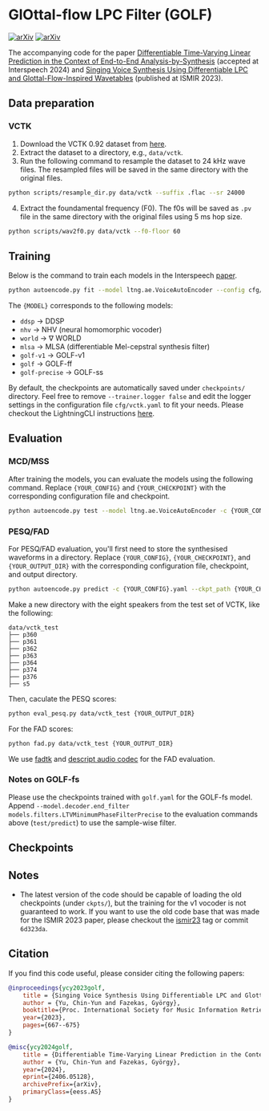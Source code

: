 # GlOttal-flow LPC Filter (GOLF)
[![arXiv](https://img.shields.io/badge/arXiv-2306.17252-00ff00.svg)](https://arxiv.org/abs/2306.17252)
[![arXiv](https://img.shields.io/badge/arXiv-2406.05128-00ff00.svg)](https://arxiv.org/abs/2406.05128)

The accompanying code for the paper [Differentiable Time-Varying Linear Prediction in the Context of End-to-End Analysis-by-Synthesis](https://arxiv.org/abs/2406.05128) (accepted at Interspeech 2024) and [Singing Voice Synthesis Using Differentiable LPC and Glottal-Flow-Inspired Wavetables](https://zenodo.org/records/10265377) (published at ISMIR 2023).

## Data preparation

### VCTK

1. Download the VCTK 0.92 dataset from [here](https://datashare.is.ed.ac.uk/handle/10283/3443).
2. Extract the dataset to a directory, e.g., `data/vctk`.
3. Run the following command to resample the dataset to 24 kHz wave files. The resampled files will be saved in the same directory with the original files.
```bash
python scripts/resample_dir.py data/vctk --suffix .flac --sr 24000
```
4. Extract the foundamental frequency (F0). The f0s will be saved as `.pv` file in the same directory with the original files using 5 ms hop size.
```bash
python scripts/wav2f0.py data/vctk --f0-floor 60
```

## Training

Below is the command to train each models in the Interspeech [paper](https://arxiv.org/abs/2406.05128).

```bash
python autoencode.py fit --model ltng.ae.VoiceAutoEncoder --config cfg/vctk.yaml --model cfg/ae/decoder/{MODEL}.yaml --trainer.logger false
```

The `{MODEL}` corresponds to the following models:
- `ddsp` $\rightarrow$ DDSP
- `nhv` $\rightarrow$ NHV (neural homomorphic vocoder)
- `world` $\rightarrow$ $\nabla$ WORLD
- `mlsa` $\rightarrow$ MLSA (differentiable Mel-cepstral synthesis filter)
- `golf-v1` $\rightarrow$ GOLF-v1
- `golf` $\rightarrow$ GOLF-ff
- `golf-precise` $\rightarrow$ GOLF-ss

By default, the checkpoints are automatically saved under `checkpoints/` directory. 
Feel free to remove `--trainer.logger false` and edit the logger settings in the configuration file `cfg/vctk.yaml` to fit your needs.
Please checkout the LightningCLI instructions [here](https://lightning.ai/docs/pytorch/stable/cli/lightning_cli_advanced.html).

## Evaluation

### MCD/MSS

After training the models, you can evaluate the models using the following command. Replace `{YOUR_CONFIG}` and `{YOUR_CHECKPOINT}` with the corresponding configuration file and checkpoint.

```bash
python autoencode.py test --model ltng.ae.VoiceAutoEncoder -c {YOUR_CONFIG}.yaml --ckpt_path {YOUR_CHECKPOINT}.ckpt --data.duration 2 --data.overlap 0 --seed_everything false --data.wav_dir data/vctk --data.batch_size 32 --trainer.logger false
```

### PESQ/FAD

For PESQ/FAD evaluation, you'll first need to store the synthesised waveforms in a directory. Replace `{YOUR_CONFIG}`, `{YOUR_CHECKPOINT}`, and `{YOUR_OUTPUT_DIR}` with the corresponding configuration file, checkpoint, and output directory.

```bash
python autoencode.py predict -c {YOUR_CONFIG}.yaml --ckpt_path {YOUR_CHECKPOINT}.ckpt --trainer.logger false --seed_everything false --data.wav_dir data/vctk --trainer.callbacks+=autoencode.MyPredictionWriter --trainer.callbacks.output_dir {YOUR_OUTPUT_DIR}
```

Make a new directory with the eight speakers from the test set of VCTK, like the following:
```
data/vctk_test
├── p360
├── p361
├── p362
├── p363
├── p364
├── p374
├── p376
├── s5
```

Then, caculate the PESQ scores:
    
```bash
python eval_pesq.py data/vctk_test {YOUR_OUTPUT_DIR}
```

For the FAD scores:

```bash
python fad.py data/vctk_test {YOUR_OUTPUT_DIR}
```

We use [fadtk](https://github.com/microsoft/fadtk) and [descript audio codec](https://github.com/descriptinc/descript-audio-codec) for the FAD evaluation. 

### Notes on GOLF-fs

Please use the checkpoints trained with `golf.yaml` for the GOLF-fs model. Append `--model.decoder.end_filter models.filters.LTVMinimumPhaseFilterPrecise` to the evaluation commands above (`test/predict`) to use the sample-wise filter.

## Checkpoints

## Notes

- The latest version of the code should be capable of loading the old checkpoints (under `ckpts/`), but the training for the v1 vocoder is not guaranteed to work. If you want to use the old code base that was made for the ISMIR 2023 paper, please checkout the [ismir23](https://github.com/yoyololicon/golf/releases/tag/ismir23) tag or commit `6d323da`.


## Citation

If you find this code useful, please consider citing the following papers:

```bibtex
@inproceedings{ycy2023golf,
    title = {Singing Voice Synthesis Using Differentiable LPC and Glottal-Flow-Inspired Wavetables},
    author = {Yu, Chin-Yun and Fazekas, György},
    booktitle={Proc. International Society for Music Information Retrieval},
    year={2023},
    pages={667--675}
}

@misc{ycy2024golf,
    title = {Differentiable Time-Varying Linear Prediction in the Context of End-to-End Analysis-by-Synthesis},
    author = {Yu, Chin-Yun and Fazekas, György},
    year={2024},
    eprint={2406.05128},
    archivePrefix={arXiv},
    primaryClass={eess.AS}
}
```